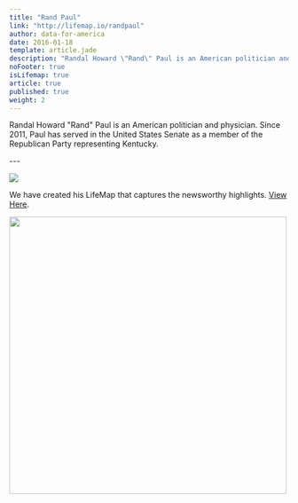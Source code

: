 ```yaml
---
title: "Rand Paul"
link: "http://lifemap.io/randpaul"
author: data-for-america
date: 2016-01-18
template: article.jade
description: "Randal Howard \"Rand\" Paul is an American politician and physician. Since 2011, Paul has served in the United States Senate as a member of the Republican Party representing Kentucky."
noFooter: true
isLifemap: true
article: true
published: true
weight: 2
---
```


<p>
  Randal Howard "Rand" Paul is an American politician and physician. Since 2011, Paul has served in the United States Senate as a member of the Republican Party representing Kentucky.
</p>
---
<p>
<img class="ui medium image" style="margin: 0 auto;" src="http://lifemap.io/img/randpaul.gif" />
</p>
<p>
   We have created his LifeMap that captures the newsworthy highlights. <a href="http://lifemap.io/randpaul/" target="_blank">View Here</a>.
</p>
<a href="http://lifemap.io/randpaul/" target="_blank">
<img class="ui medium image" style="width:500px; margin: 0 auto;" src="/img/lifemap/randpaul.jpg" />
</a>
